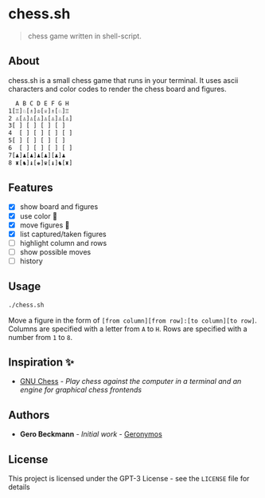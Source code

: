 # chess.sh

> chess game written in shell-script. 

## About

chess.sh is a small chess game that runs in your terminal. It uses ascii characters and color codes to render the chess board and figures. 


```tex
  A B C D E F G H
1[♖]♘[♗]♔[♕]♗[♘]♖  
2 ♙[♙]♙[♙]♙[♙]♙[♙]
3[ ] [ ] [ ] [ ] 
4  [ ] [ ] [ ] [ ]
5[ ] [ ] [ ] [ ] 
6  [ ] [ ] [ ] [ ]
7[♟]♟[♟]♟[♟][♟]♟
8 ♜[♞]♝[♚]♛[♝]♞[♜] 
```

## Features

- [X] show board and figures 
- [X] use color 🌈
- [X] move figures 🏃
- [X] list captured/taken figures 
- [ ] highlight column and rows
- [ ] show possible moves
- [ ] history

## Usage

```sh
./chess.sh
```

Move a figure in the form of `[from column][from row]:[to column][to row]`. 
Columns are specified with a letter from `A` to `H`. 
Rows are specified with a number from `1` to `8`. 

## Inspiration ✨

- [GNU Chess](https://www.gnu.org/software/chess/) _- Play chess against the computer in a terminal and an engine for graphical chess frontends_

## Authors

- **Gero Beckmann** - *Initial work* - [Geronymos](https://github.com/Geronymos)

## License

This project is licensed under the GPT-3 License - see the `LICENSE` file for details